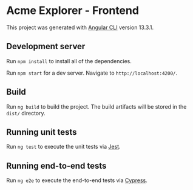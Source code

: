 # Acme Explorer - Frontend

This project was generated with [Angular CLI](https://github.com/angular/angular-cli) version 13.3.1.

## Development server

Run `npm install` to install all of the dependencies.

Run `npm start` for a dev server. Navigate to `http://localhost:4200/`.


## Build

Run `ng build` to build the project. The build artifacts will be stored in the `dist/` directory.

## Running unit tests

Run `ng test` to execute the unit tests via [Jest](https://jestjs.io/).

## Running end-to-end tests

Run `ng e2e` to execute the end-to-end tests via [Cypress](https://www.cypress.io/).
